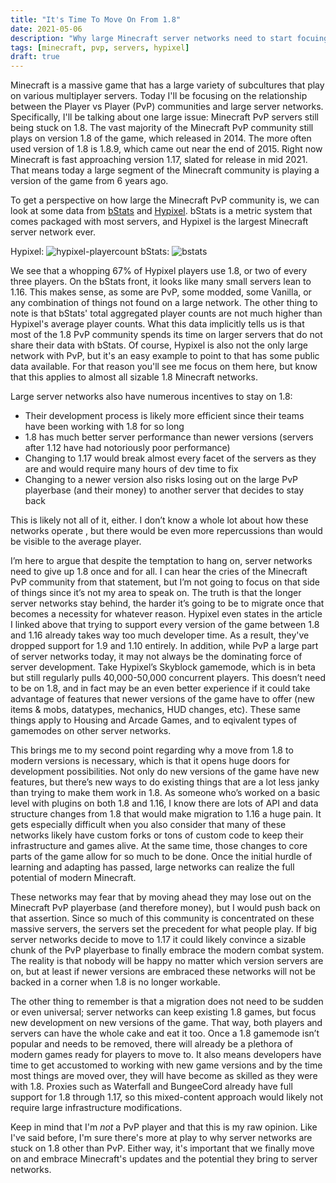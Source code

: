 ```yaml
---
title: "It's Time To Move On From 1.8"
date: 2021-05-06
description: "Why large Minecraft server networks need to start focuing on newer versions of the game."
tags: [minecraft, pvp, servers, hypixel]
draft: true
---
```

 
Minecraft is a massive game that has a large variety of subcultures that play on various multiplayer servers. Today I'll be focusing on the relationship between the Player vs Player (PvP) communities and large server networks. Specifically, I'll be talking about one large issue: Minecraft PvP servers still being stuck on 1.8. The vast majority of the Minecraft PvP community still plays on version 1.8 of the game, which released in 2014. The more often used version of 1.8 is 1.8.9, which came out near the end of 2015. Right now Minecraft is fast approaching version 1.17, slated for release in mid 2021. That means today a large segment of the Minecraft community is playing a version of the game from 6 years ago.

To get a perspective on how large the Minecraft PvP community is, we can look at some data from [bStats](https://bstats.org/) and [Hypixel](https://hypixel.net/threads/removing-support-for-some-minecraft-versions-1-9-1-10.3543363/). bStats is a metric system that comes packaged with most servers, and Hypixel is the largest Minecraft server network ever.

Hypixel: ![hypixel-playercount](/resources/time-to-move-on/hypixel-playercount.png) bStats: ![bstats](/resources/time-to-move-on/bstats.png)

We see that a whopping 67% of Hypixel players use 1.8, or two of every three players. On the bStats front, it looks like many small servers lean to 1.16. This makes sense, as some are PvP, some modded, some Vanilla, or any combination of things not found on a large network. The other thing to note is that bStats' total aggregated player counts are not much higher than Hypixel's average player counts. What this data implicitly tells us is that most of the 1.8 PvP community spends its time on larger servers that do not share their data with bStats. Of course, Hypixel is also not the only large network with PvP, but it's an easy example to point to that has some public data available. For that reason you'll see me focus on them here, but know that this applies to almost all sizable 1.8 Minecraft networks.

Large server networks also have numerous incentives to stay on 1.8:

- Their development process is likely more efficient since their teams have been working with 1.8 for so long
- 1.8 has much better server performance than newer versions (servers after 1.12 have had notoriously poor performance)
- Changing to 1.17 would break almost every facet of the servers as they are and would require many hours of dev time to fix
- Changing to a newer version also risks losing out on the large PvP playerbase (and their money) to another server that decides to stay back


This is likely not all of it, either. I don’t know a whole lot about how these networks operate , but there would be even more repercussions than would be visible to the average player.

I’m here to argue that despite the temptation to hang on, server networks need to give up 1.8 once and for all. I can hear the cries of the Minecraft PvP community from that statement, but I’m not going to focus on that side of things since it’s not my area to speak on. The truth is that the longer server networks stay behind, the harder it’s going to be to migrate once that becomes a necessity for whatever reason. Hypixel even states in the article I linked above that trying to support every version of the game between 1.8 and 1.16 already takes way too much developer time. As a result, they've dropped support for 1.9 and 1.10 entirely. In addition, while PvP a large part of server networks today, it may not always be the dominating force of server development. Take Hypixel’s Skyblock gamemode, which is in beta but still regularly pulls 40,000-50,000 concurrent players. This doesn’t need to be on 1.8, and in fact may be an even better experience if it could take advantage of features that newer versions of the game have to offer (new items & mobs, datatypes, mechanics, HUD changes, etc). These same things apply to Housing and Arcade Games, and to eqivalent types of gamemodes on other server networks.

This brings me to my second point regarding why a move from 1.8 to modern versions is necessary, which is that it opens huge doors for development possibilities. Not only do new versions of the game have new features, but there’s new ways to do existing things that are a lot less janky than trying to make them work in 1.8. As someone who’s worked on a basic level with plugins on both 1.8 and 1.16, I know there are lots of API and data structure changes from 1.8 that would make migration to 1.16 a huge pain. It gets especially difficult when you also consider that many of these networks likely have custom forks or tons of custom code to keep their infrastructure and games alive. At the same time, those changes to core parts of the game allow for so much to be done. Once the initial hurdle of learning and adapting has passed, large networks can realize the full potential of modern Minecraft.

These networks may fear that by moving ahead they may lose out on the Minecraft PvP playerbase (and therefore money), but I would push back on that assertion. Since so much of this community is concentrated on these massive servers, the servers set the precedent for what people play. If big server networks decide to move to 1.17 it could likely convince a sizable chunk of the PvP playerbase to finally embrace the modern combat system. The reality is that nobody will be happy no matter which version servers are on, but at least if newer versions are embraced these networks will not be backed in a corner when 1.8 is no longer workable. 

The other thing to remember is that a migration does not need to be sudden or even universal; server networks can keep existing 1.8 games, but focus new development on new versions of the game. That way, both players and servers can have the whole cake and eat it too. Once a 1.8 gamemode isn’t popular and needs to be removed, there will already be a plethora of modern games ready for players to move to. It also means developers have time to get accustomed to working with new game versions and by the time most things are moved over, they will have become as skilled as they were with 1.8. Proxies such as Waterfall and BungeeCord already have full support for 1.8 through 1.17, so this mixed-content approach would likely not require large infrastructure modifications.

Keep in mind that I'm *not* a PvP player and that this is my raw opinion. Like I've said before, I'm sure there's more at play to why server networks are stuck on 1.8 other than PvP. Either way, it's important that we finally move on and embrace Minecraft's updates and the potential they bring to server networks.